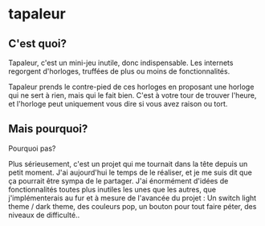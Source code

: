# tapaleur

## C'est quoi?
Tapaleur, c'est un mini-jeu inutile, donc indispensable. Les internets regorgent d'horloges, truffées de plus ou moins de fonctionnalités.

Tapaleur prends le contre-pied de ces horloges en proposant une horloge qui ne sert à rien, mais qui le fait bien. C'est à votre tour de trouver l'heure, et l'horloge peut uniquement vous dire si vous avez raison ou tort. 

## Mais pourquoi?
Pourquoi pas? 

Plus sérieusement, c'est un projet qui me tournait dans la tête depuis un petit moment. J'ai aujourd'hui le temps de le réaliser, et je me suis dit que ça pourrait être sympa de le partager. J'ai énormément d'idées de fonctionnalités toutes plus inutiles les unes que les autres, que j'implémenterais au fur et à mesure de l'avancée du projet : Un switch light theme / dark theme, des couleurs pop, un bouton pour tout faire péter, des niveaux de difficulté..